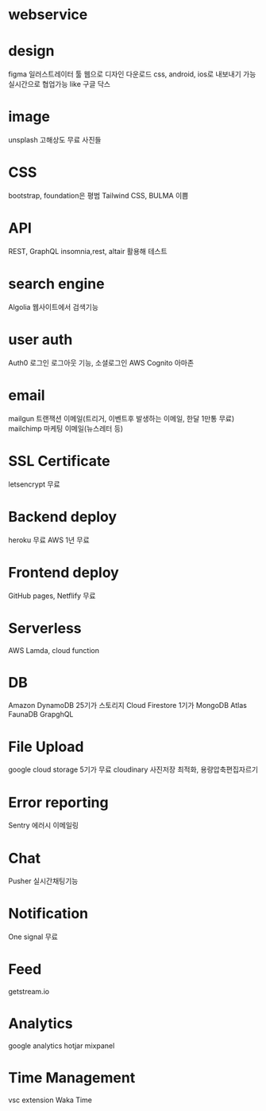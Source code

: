 # webservice

# design
figma
일러스트레이터 툴 웹으로 디자인
다운로드 css, android, ios로 내보내기 가능
실시간으로 협업가능 like 구글 닥스

# image
unsplash
고해상도 무료 사진들

# CSS
bootstrap, foundation은 평범
Tailwind CSS, BULMA 이쁨

# API
REST, GraphQL
insomnia,rest, altair 활용해 테스트

# search engine
Algolia 웹사이트에서 검색기능

# user auth
Auth0 로그인 로그아웃 기능, 소셜로그인
AWS Cognito 아마존

# email
mailgun 트랜잭션 이메일(트리거, 이벤트후 발생하는 이메일, 한달 1만통 무료)
mailchimp 마케팅 이메일(뉴스레터 등)

# SSL Certificate
letsencrypt 무료

# Backend deploy
heroku 무료
AWS 1년 무료

# Frontend deploy
GitHub pages, Netflify 무료

# Serverless
AWS Lamda, cloud function

# DB
Amazon DynamoDB 25기가 스토리지
Cloud Firestore 1기가
MongoDB Atlas
FaunaDB GrapghQL

# File Upload
google cloud storage 5기가 무료
cloudinary 사진저장 최적화, 용량압축편집자르기

# Error reporting
Sentry 에러시 이메일링

# Chat
Pusher 실시간채팅기능

# Notification
One signal 무료

# Feed
getstream.io

# Analytics
google analytics
hotjar
mixpanel

# Time Management
vsc extension Waka Time

